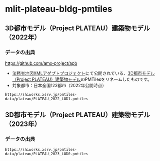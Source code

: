 # mlit-plateau-bldg-pmtiles
## 3D都市モデル（Project PLATEAU）建築物モデル（2022年）
### データの出典
https://github.com/amx-project/apb
- [法務省地図XMLアダプトプロジェクト](https://github.com/amx-project/apb)にて公開されている、[3D都市モデル（Project PLATEAU）建築物モデル](https://www.geospatial.jp/ckan/dataset/plateau)のPMTilesをリネームしたものです。
- 対象都市：日本全国123都市（2022年公開時点）
```
https://shiworks.xsrv.jp/pmtiles-data/plateau/PLATEAU_2022_LOD1.pmtiles
```
## 3D都市モデル（Project PLATEAU）建築物モデル（2023年）
### データの出典
```
https://shiworks.xsrv.jp/pmtiles-data/plateau/PLATEAU_2023_LOD0.pmtiles
```
